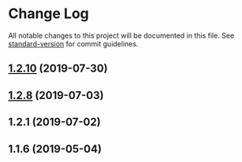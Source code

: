 # Change Log

All notable changes to this project will be documented in this file. See [standard-version](https://github.com/conventional-changelog/standard-version) for commit guidelines.

<a name="1.2.10"></a>
## [1.2.10](https://github.com/nash-io/api-client-ts/compare/v1.2.8...v1.2.10) (2019-07-30)



<a name="1.2.8"></a>
## [1.2.8](https://github.com/nash-io/api-client-ts/compare/v1.2.1...v1.2.8) (2019-07-03)



<a name="1.2.1"></a>
## 1.2.1 (2019-07-02)



<a name="1.1.6"></a>
## 1.1.6 (2019-05-04)
